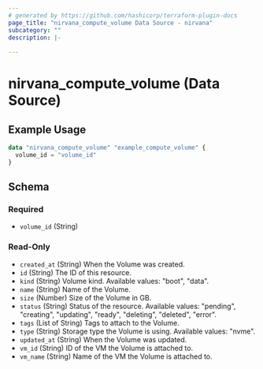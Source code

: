 ```yaml
---
# generated by https://github.com/hashicorp/terraform-plugin-docs
page_title: "nirvana_compute_volume Data Source - nirvana"
subcategory: ""
description: |-
  
---
```


# nirvana_compute_volume (Data Source)



## Example Usage

```terraform
data "nirvana_compute_volume" "example_compute_volume" {
  volume_id = "volume_id"
}
```

<!-- schema generated by tfplugindocs -->
## Schema

### Required

- `volume_id` (String)

### Read-Only

- `created_at` (String) When the Volume was created.
- `id` (String) The ID of this resource.
- `kind` (String) Volume kind.
Available values: "boot", "data".
- `name` (String) Name of the Volume.
- `size` (Number) Size of the Volume in GB.
- `status` (String) Status of the resource.
Available values: "pending", "creating", "updating", "ready", "deleting", "deleted", "error".
- `tags` (List of String) Tags to attach to the Volume.
- `type` (String) Storage type the Volume is using.
Available values: "nvme".
- `updated_at` (String) When the Volume was updated.
- `vm_id` (String) ID of the VM the Volume is attached to.
- `vm_name` (String) Name of the VM the Volume is attached to.
